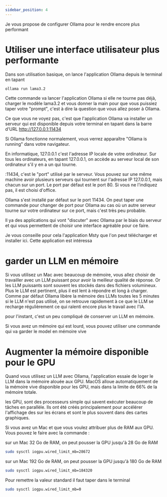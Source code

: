 ```yaml
---
sidebar_position: 4
---
```


Je vous propose de configurer Ollama pour le rendre encore plus performant

# Utiliser une interface utilisateur plus performante

Dans son utilisation basique, on lance l'application Ollama depuis le terminal en tapant

```bash
ollama run lama3.2
```

Cette commande va lancer l'application Ollama si elle ne tourne pas déjà, charger le modèle lama3.2 et vous donner la main pour que vous puissiez taper votre "prompt", c'est à dire la question que vous allez poser à Ollama.

Ce que vous ne voyez pas, c'est que l'application Ollama va installer un serveur qui est disponible depuis votre terminal en tapant dans la barre d'URL http://127.0.0.1:11434

Si Ollama fonctionne normalement, vous verrez apparaître "Ollama is running" dans votre navigateur.

En informatique, 127.0.0.1 c'est l'adresse IP locale de votre ordinateur. Sur tous les ordinateurs, en tapant 127.0.0.1, on accède au serveur local de son ordinateur s'il y en a un qui tourne.

:11434, c'est le "port" utilisé par le serveur. Vous pouvez sur une même machine avoir plusieurs serveurs qui tournent sur l'adresse IP 127.0.0.1, mais chacun sur un port. Le port par défaut est le port 80. Si vous ne l'indiquez pas, il est choisi d'office.

Ollama s'est installé par défaut sur le port 11434. On peut taper une commande pour changer de port pour Ollama au cas où un autre serveur tourne sur votre ordinateur sur ce port, mais c'est très peu probable.

Il ya des applications qui vont "discuter" avec Ollama par le biais du serveur et qui vous permettent de choisir une interface agréable pour ce faire.

Je vous conseille pour cela l'application Msty que l'on peut télécharger et installer ici. Cette application est intéressa

# garder un LLM en mémoire

Si vous utilisez un Mac avec beaucoup de mémoire, vous allez choisir de travailler avec un LLM puissant pour avoir la meilleur qualité de réponse. Or les LLM puissants sont souvent les stockés dans des fichiers volumineux. Plus le LLM est pertinent, plus il est lent à répondre et long à charger. Comme par défaut Ollama libère la mémoire des LLMs toutes les 5 minutes si le LLM n'est pas utilisé, on se retrouve rapidement à ce que le LLM se recharge régulièrement ce qui ralenti encore plus le travail avec l'IA.

pour l'instant, c'est un peu compliqué de conserver un LLM en mémoire.

Si vous avez un mémoire qui est lourd, vous pouvez utiliser une commande qui va garder le model en mémoire vive




# Augmenter la mémoire disponible pour le GPU

Quand vous utilisez un LLM avec Ollama, l'application essaie de loger le LLM dans la mémoire alouée aux GPU. MacOS alloue automatiquement de la mémoire vive disponible pour les GPU, mais dans la limite de 66% de la mémoire totale.

les GPU, sont des processeurs simple qui savent exécuter beaucoup de tâches en parallèle. Ils ont été créés principalement pour accélérer l'affichage des sur les écrans et sont le plus souvent dans des cartes graphiques.

Si vous avez un Mac et que vous voulez attribuer plus de RAM aux GPU. Vous pouvez le faire avec la commande :


sur un Mac 32 Go de RAM, on peut pousser la GPU jusqu'à 28 Go de RAM
```bash
sudo sysctl iogpu.wired_limit_mb=28672
```
sur un Mac 192 Go de RAM, on peut pousser la GPU jusqu'à 180 Go de RAM
```bash
sudo sysctl iogpu.wired_limit_mb=184320
```
Pour remettre la valeur standard il faut taper dans le terminal
```bash
sudo sysctl iogpu.wired_limit_mb=0
```

